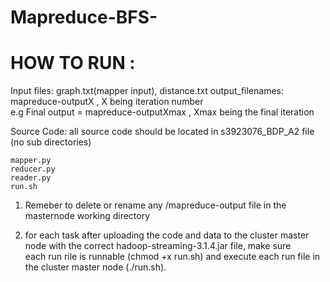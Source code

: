 # Mapreduce-BFS-


# HOW TO RUN :  
Input files: graph.txt(mapper input), distance.txt 
output_filenames: mapreduce-outputX , X being iteration number  
e.g Final output = mapreduce-outputXmax , Xmax being the final iteration 

Source Code: all source code should be located in s3923076_BDP_A2 file (no sub directories) 
 
    mapper.py
    reducer.py 
    reader.py
    run.sh



1. Remeber to delete or rename any /mapreduce-output file in the masternode working directory  

2. for each task after uploading the code and data to the cluster master node with the correct hadoop-streaming-3.1.4.jar file, make sure  
each run rile is runnable (chmod +x run.sh) and execute each run file in the cluster master node (./run.sh). 
